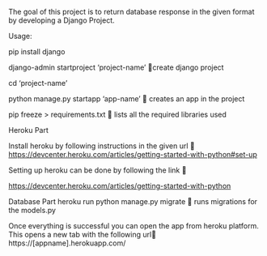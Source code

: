 The goal of this project is to return database response in the given format by developing a Django Project.

Usage:

pip install django

django-admin startproject ‘project-name’ create django project

cd ‘project-name’

python manage.py startapp ‘app-name’  creates an app in the project 

pip freeze > requirements.txt  lists all the required libraries used 

Heroku Part

Install heroku by following instructions in the given url  https://devcenter.heroku.com/articles/getting-started-with-python#set-up

Setting up heroku can be done by following the link 

https://devcenter.heroku.com/articles/getting-started-with-python

Database Part
heroku run python manage.py migrate  runs migrations for the models.py 

Once everything is successful you can open the app from heroku platform.
This opens a new tab with the following url https://[appname].herokuapp.com/
